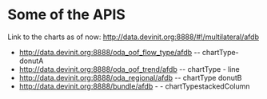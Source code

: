 # Some of the APIS

Link to the charts as of now:  http://data.devinit.org:8888/#!/multilateral/afdb

- http://data.devinit.org:8888/oda_oof_flow_type/afdb --  chartType- donutA
- http://data.devinit.org:8888/oda_oof_trend/afdb --  chartType - line
- http://data.devinit.org:8888/oda_regional/afdb --   chartType donutB
- http://data.devinit.org:8888/bundle/afdb - -   chartTypestackedColumn
